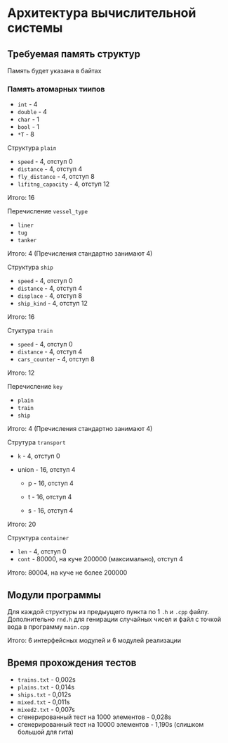 # Архитектура вычислительной системы

## Требуемая память структур

Память будет указана в байтах

### Память атомарных тиипов
- `int` - 4
- `double` - 4
- `char` - 1
- `bool` - 1
- `*T` - 8

Структура `plain`
- `speed` - 4, отступ 0
- `distance` - 4, отступ 4
- `fly_distance` - 4, отступ 8
- `lifitng_capacity` - 4, отступ 12

Итого: 16

Перечисление `vessel_type` 
- `liner` 
- `tug` 
- `tanker` 

Итого: 4 (Пречисления стандартно занимают 4)

Структура `ship`
- `speed` - 4, отступ 0
- `distance` - 4, отступ 4
- `displace` - 4, отступ 8
- `ship_kind` - 4, отступ 12

Итого: 16

Стуктура `train`
- `speed` - 4, отступ 0
- `distance` - 4, отступ 4
- `cars_counter` - 4, отступ 8

Итого: 12

Перечисление `key`
- `plain` 
- `train`
- `ship`

Итого: 4 (Пречисления стандартно занимают 4)

Струтура `transport`
* `k` - 4, отступ 0

* union - 16, отступ 4
    
    * p - 16, отступ 4

    * t - 16, отступ 4

    * s - 16, отступ 4

Итого: 20

Структура `container`
- `len` - 4, отступ 0
- `cont` - 80000, на куче 200000 (максимально), отступ 4

Итого: 80004, на куче не более 200000

## Модули программы

Для каждой структуры из предыущего пункта по 1 `.h` и `.cpp` файлу.
Дополнительно `rnd.h` для генирации случайных чисел и файл с точкой вода в программу `main.cpp`

Итого: 6 интерфейсных модулей и 6 модулей реализации

## Время прохождения тестов

- `trains.txt` - 0,002s
- `plains.txt` - 0,014s 
- `ships.txt` - 0,012s
- `mixed.txt` - 0,011s
- `mixed2.txt` - 0,007s
- сгенерированный тест на 1000 элементов - 0,028s
- сгенерированный тест на 10000 элементов - 1,190s (слишком большой для гита)
